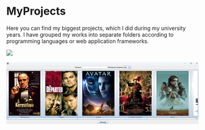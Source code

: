 # MyProjects

Here you can find my biggest projects, which I did during my university years. 
I have grouped my works into separate folders according to programming languages or web application frameworks.


![](C++/UFOhami/ufo%20hami.png)

![](Java/MovieStore/image.png)
